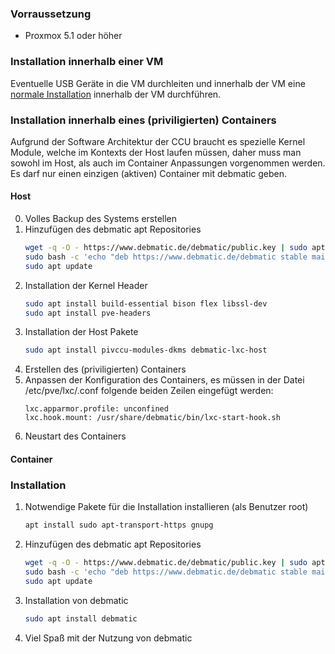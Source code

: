### Vorraussetzung

* Proxmox 5.1 oder höher

### Installation innerhalb einer VM
Eventuelle USB Geräte in die VM durchleiten und innerhalb der VM eine [normale Installation](otheros.md) innerhalb der VM durchführen.

### Installation innerhalb eines (priviligierten) Containers
Aufgrund der Software Architektur der CCU braucht es spezielle Kernel Module, welche im Kontexts der Host laufen müssen, daher muss man sowohl im Host, als auch im Container Anpassungen vorgenommen werden.
Es darf nur einen einzigen (aktiven) Container mit debmatic geben.

#### Host
0. Volles Backup des Systems erstellen
1. Hinzufügen des debmatic apt Repositories
   ```bash
   wget -q -O - https://www.debmatic.de/debmatic/public.key | sudo apt-key add -
   sudo bash -c 'echo "deb https://www.debmatic.de/debmatic stable main" > /etc/apt/sources.list.d/debmatic.list'
   sudo apt update
   ```
3. Installation der Kernel Header
   ```bash 
   sudo apt install build-essential bison flex libssl-dev
   sudo apt install pve-headers
   ```
4. Installation der Host Pakete
   ```bash
   sudo apt install pivccu-modules-dkms debmatic-lxc-host
   ```
5. Erstellen des (priviligierten) Containers
6. Anpassen der Konfiguration des Containers, es müssen in der Datei /etc/pve/lxc/<Container-ID>.conf folgende beiden Zeilen eingefügt werden:
   ```
   lxc.apparmor.profile: unconfined
   lxc.hook.mount: /usr/share/debmatic/bin/lxc-start-hook.sh
   ```
6. Neustart des Containers

#### Container
### Installation
1. Notwendige Pakete für die Installation installieren (als Benutzer root)
   ```bash
   apt install sudo apt-transport-https gnupg
   ```
2. Hinzufügen des debmatic apt Repositories
   ```bash
   wget -q -O - https://www.debmatic.de/debmatic/public.key | sudo apt-key add -
   sudo bash -c 'echo "deb https://www.debmatic.de/debmatic stable main" > /etc/apt/sources.list.d/debmatic.list'
   sudo apt update
   ```
3. Installation von debmatic
   ```bash
   sudo apt install debmatic
   ```
4. Viel Spaß mit der Nutzung von debmatic
